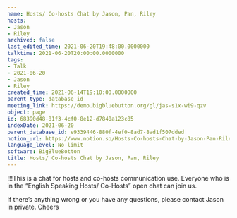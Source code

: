 ```yaml
---
name: Hosts/ Co-hosts Chat by Jason, Pan, Riley
hosts:
- Jason
- Riley
archived: false
last_edited_time: 2021-06-20T19:48:00.0000000
talktime: 2021-06-20T20:00:00.0000000
tags:
- Talk
- 2021-06-20
- Jason
- Riley
created_time: 2021-06-14T19:10:00.0000000
parent_type: database_id
meeting_link: https://demo.bigbluebutton.org/gl/jas-s1x-wi9-qzv
object: page
id: 68390d48-81f3-4cf0-8e12-d7840a123c85
indexDate: 2021-06-20
parent_database_id: e9339446-880f-4ef0-8ad7-8ad1f507dded
notion_url: https://www.notion.so/Hosts-Co-hosts-Chat-by-Jason-Pan-Riley-68390d4881f34cf08e12d7840a123c85
language_level: No limit
software: BigBlueBotton
title: Hosts/ Co-hosts Chat by Jason, Pan, Riley
---
```


!!!This is a chat for hosts and co-hosts communication use. Everyone who is in the “English Speaking Hosts/ Co-Hosts” open chat can join us.

If there’s anything wrong or you have any questions, please contact Jason in private. Cheers

